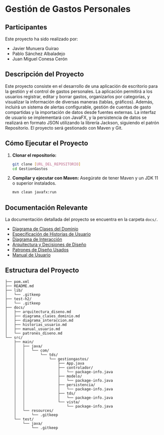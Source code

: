 # Gestión de Gastos Personales

## Participantes
Este proyecto ha sido realizado por: 
- Javier Munuera Guirao
- Pablo Sánchez Albaladejo
- Juan Miguel Conesa Cerón

## Descripción del Proyecto

Este proyecto consiste en el desarrollo de una aplicación de escritorio para la gestión y el control de gastos personales. La aplicación permitirá a los usuarios registrar, editar y borrar gastos, organizarlos por categorías, y visualizar la información de diversas maneras (tablas, gráficos). Además, incluirá un sistema de alertas configurable, gestión de cuentas de gasto compartidas y la importación de datos desde fuentes externas. La interfaz de usuario se implementará con JavaFX, y la persistencia de datos se realizará en formato JSON utilizando la librería Jackson, siguiendo el patrón Repositorio. El proyecto será gestionado con Maven y Git.

## Cómo Ejecutar el Proyecto

1.  **Clonar el repositorio:**
    ```bash
    git clone [URL_DEL_REPOSITORIO]
    cd GestionGastos
    ```
2.  **Compilar y ejecutar con Maven:**
    Asegúrate de tener Maven y un JDK 11 o superior instalados.
    ```bash
    mvn clean javafx:run
    ```

## Documentación Relevante

La documentación detallada del proyecto se encuentra en la carpeta `docs/`.

*   [Diagrama de Clases del Dominio](docs/diagrama_clases_dominio.md)
*   [Especificación de Historias de Usuario](docs/historias_usuario.md)
*   [Diagrama de Interacción](docs/diagrama_interaccion.md)
*   [Arquitectura y Decisiones de Diseño](docs/arquitectura_diseno.md)
*   [Patrones de Diseño Usados](docs/patrones_diseno.md)
*   [Manual de Usuario](docs/manual_usuario.md)



## Estructura del Proyecto

```
├── pom.xml
├── README.md
├── lib/
│   └── .gitkeep
├── test-h2/
│   └── .gitkeep
├── docs/
│   ├── arquitectura_diseno.md
│   ├── diagrama_clases_dominio.md
│   ├── diagrama_interaccion.md
│   ├── historias_usuario.md
│   ├── manual_usuario.md
│   └── patrones_diseno.md
└── src/
    ├── main/
    │   ├── java/
    │   │   └── com/
    │   │       └── tds/
    │   │           └── gestiongastos/
    │   │               ├── App.java
    │   │               ├── controlador/
    │   │               │   └── package-info.java
    │   │               ├── modelo/
    │   │               │   └── package-info.java
    │   │               ├── persistencia/
    │   │               │   └── package-info.java
    │   │               ├── tds/
    │   │               │   └── package-info.java
    │   │               └── vista/
    │   │                   └── package-info.java
    │   └── resources/
    │       └── .gitkeep
    └── test/
        └── java/
            └── .gitkeep
```
